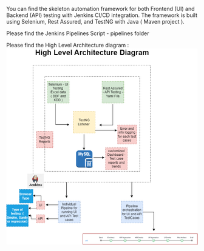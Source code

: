 You can find the skeleton automation framework for both Frontend (UI) and Backend (API) testing with Jenkins CI/CD integration. The framework is built using Selenium, Rest Assured, and TestNG with Java ( Maven project ).

Please find the Jenkins Pipelines Script - pipelines folder

Please find the High Level Architecture diagram :
![Diagram Name](HighLevelTestingArchitectureDiagram.png)



